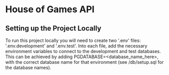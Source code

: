 # House of Games API

## Setting up the Project Locally

To run this project locally you will need to create two '.env' files: '.env.development' and '.env.test'. Into each file, add the necessary environment variables to connect to the development and test databases. This can be achieved by adding PGDATABASE=<database_name_here>, with the correct database name for that environment (see /db/setup.sql for the database names). 

